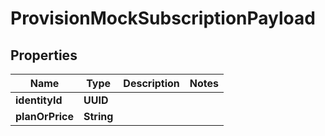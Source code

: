 

# ProvisionMockSubscriptionPayload


## Properties

Name | Type | Description | Notes
------------ | ------------- | ------------- | -------------
**identityId** | **UUID** |  | 
**planOrPrice** | **String** |  | 



